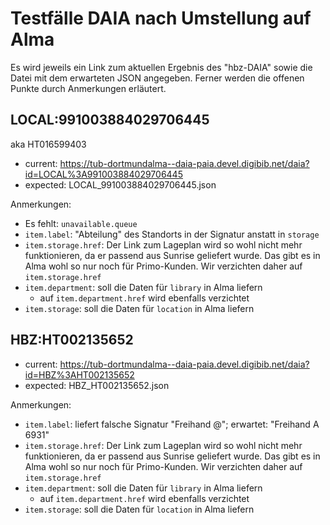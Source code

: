 # Testfälle DAIA nach Umstellung auf Alma

Es wird jeweils ein Link zum aktuellen Ergebnis des "hbz-DAIA" sowie die Datei mit dem erwarteten JSON angegeben. Ferner werden die offenen Punkte durch Anmerkungen erläutert.

## LOCAL:991003884029706445

aka HT016599403

* current: https://tub-dortmundalma--daia-paia.devel.digibib.net/daia?id=LOCAL%3A991003884029706445
* expected: LOCAL_991003884029706445.json

Anmerkungen:

* Es fehlt: `unavailable.queue`
* `item.label`: "Abteilung" des Standorts in der Signatur anstatt in `storage`
* `item.storage.href`: Der Link zum Lageplan wird so wohl nicht mehr funktionieren, da er passend aus Sunrise geliefert wurde. Das gibt es in Alma wohl so nur noch für Primo-Kunden. Wir verzichten daher auf `item.storage.href`
* `item.department`: soll die Daten für `library` in Alma liefern
  * auf `item.department.href` wird ebenfalls verzichtet
* `item.storage`: soll die Daten für `location` in Alma liefern

## HBZ:HT002135652

* current: https://tub-dortmundalma--daia-paia.devel.digibib.net/daia?id=HBZ%3AHT002135652
* expected: HBZ_HT002135652.json

Anmerkungen:

* `item.label`: liefert falsche Signatur "Freihand @"; erwartet: "Freihand A 6931"
* `item.storage.href`: Der Link zum Lageplan wird so wohl nicht mehr funktionieren, da er passend aus Sunrise geliefert wurde. Das gibt es in Alma wohl so nur noch für Primo-Kunden. Wir verzichten daher auf `item.storage.href`
* `item.department`: soll die Daten für `library` in Alma liefern
  * auf `item.department.href` wird ebenfalls verzichtet
* `item.storage`: soll die Daten für `location` in Alma liefern
